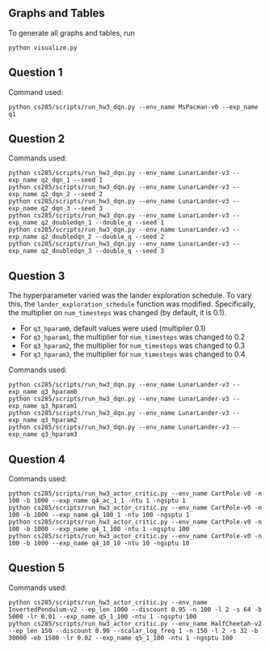 ## Graphs and Tables

To generate all graphs and tables, run
```
python visualize.py
```

## Question 1

Command used:
```
python cs285/scripts/run_hw3_dqn.py --env_name MsPacman-v0 --exp_name q1
```

## Question 2

Commands used:
```
python cs285/scripts/run_hw3_dqn.py --env_name LunarLander-v3 --exp_name q2_dqn_1 --seed 1
python cs285/scripts/run_hw3_dqn.py --env_name LunarLander-v3 --exp_name q2_dqn_2 --seed 2
python cs285/scripts/run_hw3_dqn.py --env_name LunarLander-v3 --exp_name q2_dqn_3 --seed 3
python cs285/scripts/run_hw3_dqn.py --env_name LunarLander-v3 --exp_name q2_doubledqn_1 --double_q --seed 1
python cs285/scripts/run_hw3_dqn.py --env_name LunarLander-v3 --exp_name q2_doubledqn_2 --double_q --seed 2
python cs285/scripts/run_hw3_dqn.py --env_name LunarLander-v3 --exp_name q2_doubledqn_3 --double_q --seed 3
```

## Question 3

The hyperparameter varied was the lander exploration schedule. To vary this, the `lander_exploration_schedule` function
was modified. Specifically, the multiplier on `num_timesteps` was changed (by default, it is 0.1).
- For `q3_hparam0`, default values were used (multiplier 0.1)
- For `q3_hparam1`, the multiplier for `num_timesteps` was changed to 0.2
- For `q3_hparam2`, the multiplier for `num_timesteps` was changed to 0.3
- For `q3_hparam3`, the multiplier for `num_timesteps` was changed to 0.4

Commands used:
```
python cs285/scripts/run_hw3_dqn.py --env_name LunarLander-v3 --exp_name q3_hparam0
python cs285/scripts/run_hw3_dqn.py --env_name LunarLander-v3 --exp_name q3_hparam1
python cs285/scripts/run_hw3_dqn.py --env_name LunarLander-v3 --exp_name q3_hparam2
python cs285/scripts/run_hw3_dqn.py --env_name LunarLander-v3 --exp_name q3_hparam3
```


## Question 4

Commands used:
```
python cs285/scripts/run_hw3_actor_critic.py --env_name CartPole-v0 -n 100 -b 1000 --exp_name q4_ac_1_1 -ntu 1 -ngsptu 1
python cs285/scripts/run_hw3_actor_critic.py --env_name CartPole-v0 -n 100 -b 1000 --exp_name q4_100_1 -ntu 100 -ngsptu 1
python cs285/scripts/run_hw3_actor_critic.py --env_name CartPole-v0 -n 100 -b 1000 --exp_name q4_1_100 -ntu 1 -ngsptu 100
python cs285/scripts/run_hw3_actor_critic.py --env_name CartPole-v0 -n 100 -b 1000 --exp_name q4_10_10 -ntu 10 -ngsptu 10
```


## Question 5

Commands used:
```
python cs285/scripts/run_hw3_actor_critic.py --env_name InvertedPendulum-v2 --ep_len 1000 --discount 0.95 -n 100 -l 2 -s 64 -b 5000 -lr 0.01 --exp_name q5_1_100 -ntu 1 -ngsptu 100
python cs285/scripts/run_hw3_actor_critic.py --env_name HalfCheetah-v2 --ep_len 150 --discount 0.90 --scalar_log_freq 1 -n 150 -l 2 -s 32 -b 30000 -eb 1500 -lr 0.02 --exp_name q5_1_100 -ntu 1 -ngsptu 100
```
